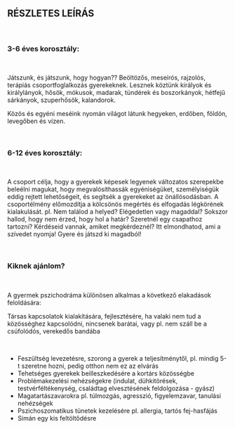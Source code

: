 &nbsp;

&nbsp;

## RÉSZLETES LEÍRÁS
&nbsp;

### 3-6 éves korosztály:
&nbsp;

Játszunk, és játszunk, hogy hogyan?? Beöltözős, meseírós, rajzolós, terápiás csoportfoglalkozás gyerekeknek. Lesznek köztünk királyok és királylányok, hősök, mókusok, madarak, tündérek és boszorkányok, hétfejű sárkányok, szuperhősök, kalandorok.

Közös és egyéni meséink nyomán világot látunk hegyeken, erdőben, földön, levegőben és vízen.
&nbsp;

&nbsp;

### 6-12 éves korosztály:
&nbsp;

A csoport célja, hogy a gyerekek képesek legyenek változatos szerepekbe beleélni magukat, hogy megvalósíthassák egyéniségüket, személyiségük eddig rejtett lehetőségeit, és segítsék a gyerekeket az önállósodásban.
A csoportélmény előmozdítja a kölcsönös megértés és elfogadás légkörének kialakulását.
pl. Nem találod a helyed? Elégedetlen vagy magaddal? Sokszor hallod, hogy nem érzed, hogy hol a határ? Szeretnél egy csapathoz tartozni? Kérdéseid vannak, amiket megkérdeznél? Itt elmondhatod, ami a szívedet nyomja! Gyere és játszd ki magadból!
&nbsp;

&nbsp;

### Kiknek ajánlom?
&nbsp;

A gyermek pszichodráma különösen alkalmas a következő elakadások feloldására:
&nbsp;

Társas kapcsolatok kialakítására, fejlesztésére, ha valaki nem tud a közösséghez kapcsolódni, nincsenek barátai, vagy pl. nem száll be a csúfolódós, verekedős bandába
&nbsp;

&nbsp;

- Feszültség levezetésre, szorong a gyerek a teljesítménytől, pl. mindig 5-t szeretne hozni, pedig otthon nem ez az elvárás
- Tehetséges gyerekek beilleszkedésére a kortárs közösségbe
- Problémakezelési nehézségekre (indulat, dühkitörések, testvérféltékenység, családtag elvesztésének feldolgozása - gyász)
- Magatartászavarokra pl. túlmozgás, agresszió, figyelemzavar, tanulási nehézségek
- Pszichoszomatikus tünetek kezelésére pl. allergia, tartós fej-hasfájás
- Simán egy kis feltöltődésre
&nbsp;

&nbsp;

&nbsp;

